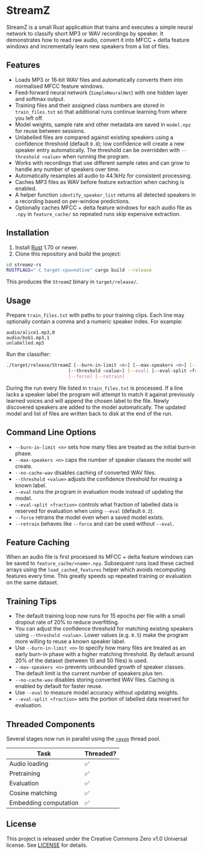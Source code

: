 # StreamZ

StreamZ is a small Rust application that trains and executes a simple neural network to classify short MP3 or WAV recordings by speaker. It demonstrates how to read raw audio, convert it into MFCC + delta feature windows and incrementally learn new speakers from a list of files.

## Features

- Loads MP3 or 16‑bit WAV files and automatically converts them into normalised MFCC feature windows.
- Feed‑forward neural network (`SimpleNeuralNet`) with one hidden layer and softmax output.
- Training files and their assigned class numbers are stored in `train_files.txt` so that additional runs continue learning from where you left off.
- Model weights, sample rate and other metadata are saved in `model.npz` for reuse between sessions.
- Unlabelled files are compared against existing speakers using a confidence threshold (default `0.8`); low confidence will create a new speaker entry automatically. The threshold can be overridden with `--threshold <value>` when running the program.
- Works with recordings that use different sample rates and can grow to
  handle any number of speakers over time.
- Automatically resamples all audio to 44.1kHz for consistent processing.
- Caches MP3 files as WAV before feature extraction when caching is enabled.
- A helper function `identify_speaker_list` returns all detected speakers in
  a recording based on per-window predictions.
- Optionally caches MFCC + delta feature windows for each audio file as `.npy` in
  `feature_cache/` so repeated runs skip expensive extraction.

## Installation

1. Install [Rust](https://www.rust-lang.org/tools/install) 1.70 or newer.
2. Clone this repository and build the project:

```bash
cd streamz-rs
RUSTFLAGS="-C target-cpu=native" cargo build --release
```

This produces the `StreamZ` binary in `target/release/`.

## Usage

Prepare `train_files.txt` with paths to your training clips.  Each line may optionally contain a comma and a numeric speaker index.  For example:

```
audio/alice1.mp3,0
audio/bob1.mp3,1
unlabelled.mp3
```

Run the classifier:

```bash
./target/release/StreamZ [--burn-in-limit <n>] [--max-speakers <n>] [--no-cache-wav] \
                       [--threshold <value>] [--eval] [--eval-split <fraction>] \
                       [--force] [--retrain]
```

During the run every file listed in `train_files.txt` is processed.  If a line lacks a speaker label the program will attempt to match it against previously learned voices and will append the chosen label to the file.  Newly discovered speakers are added to the model automatically.  The updated model and list of files are written back to disk at the end of the run.

## Command Line Options

- `--burn-in-limit <n>` sets how many files are treated as the initial burn‑in phase.
- `--max-speakers <n>` caps the number of speaker classes the model will create.
- `--no-cache-wav` disables caching of converted WAV files.
- `--threshold <value>` adjusts the confidence threshold for reusing a known label.
- `--eval` runs the program in evaluation mode instead of updating the model.
- `--eval-split <fraction>` controls what fraction of labelled data is reserved for evaluation when using `--eval` (default `0.2`).
- `--force` retrains the model even when a saved model exists.
- `--retrain` behaves like `--force` and can be used without `--eval`.

## Feature Caching

When an audio file is first processed its MFCC + delta feature windows can be saved
to `feature_cache/<name>.npy`. Subsequent runs load these cached arrays using the
`load_cached_features` helper which avoids recomputing features every time. This
greatly speeds up repeated training or evaluation on the same dataset.

## Training Tips

- The default training loop now runs for 15 epochs per file with a small
  dropout rate of 20% to reduce overfitting.
- You can adjust the confidence threshold for matching existing speakers using
  `--threshold <value>`. Lower values (e.g. `0.5`) make the program more willing
  to reuse a known speaker label.
- Use `--burn-in-limit <n>` to specify how many files are treated as an
  early burn-in phase with a higher matching threshold. By default around 20%
  of the dataset (between 10 and 50 files) is used.
- `--max-speakers <n>` prevents unbounded growth of speaker classes. The
  default limit is the current number of speakers plus ten.
- `--no-cache-wav` disables storing converted WAV files. Caching is enabled by
  default for faster reuse.
- Use `--eval` to measure model accuracy without updating weights.
- `--eval-split <fraction>` sets the portion of labelled data reserved for evaluation.

## Threaded Components

Several stages now run in parallel using the [`rayon`](https://crates.io/crates/rayon) thread pool.

| Task | Threaded? |
| --- | --- |
| Audio loading | ✅ |
| Pretraining | ✅ |
| Evaluation | ✅ |
| Cosine matching | ✅ |
| Embedding computation | ✅ |

## License

This project is released under the Creative Commons Zero v1.0 Universal license.  See [LICENSE](LICENSE) for details.
